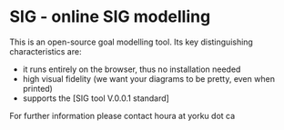 # SIG - online SIG modelling

 This is an open-source goal modelling tool. Its key distinguishing characteristics are:
  - it runs entirely on the browser, thus no installation needed
  - high visual fidelity (we want your diagrams to be pretty, even when printed)
  - supports the [SIG tool V.0.0.1 standard]



For further information please contact houra at yorku dot ca

